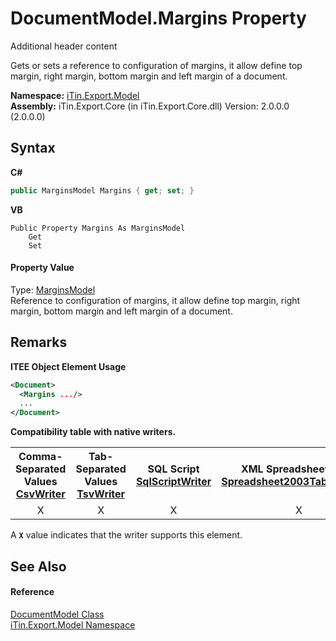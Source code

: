 # DocumentModel.Margins Property 
Additional header content 

Gets or sets a reference to configuration of margins, it allow define top margin, right margin, bottom margin and left margin of a document.

**Namespace:**&nbsp;<a href="N_iTin_Export_Model">iTin.Export.Model</a><br />**Assembly:**&nbsp;iTin.Export.Core (in iTin.Export.Core.dll) Version: 2.0.0.0 (2.0.0.0)

## Syntax

**C#**<br />
``` C#
public MarginsModel Margins { get; set; }
```

**VB**<br />
``` VB
Public Property Margins As MarginsModel
	Get
	Set
```


#### Property Value
Type: <a href="T_iTin_Export_Model_MarginsModel">MarginsModel</a><br />Reference to configuration of margins, it allow define top margin, right margin, bottom margin and left margin of a document.

## Remarks

**ITEE Object Element Usage**<br />
``` XML
<Document>
  <Margins .../>
  ...
</Document>
```


<strong>Compatibility table with native writers.</strong><table><tr><th>Comma-Separated Values<br /><a href="T_iTin_Export_Writers_CsvWriter">CsvWriter</a></th><th>Tab-Separated Values<br /><a href="T_iTin_Export_Writers_TsvWriter">TsvWriter</a></th><th>SQL Script<br /><a href="T_iTin_Export_Writers_SqlScriptWriter">SqlScriptWriter</a></th><th>XML Spreadsheet 2003<br /><a href="T_iTin_Export_Writers_Spreadsheet2003TabularWriter">Spreadsheet2003TabularWriter</a></th></tr><tr><td align="center">X</td><td align="center">X</td><td align="center">X</td><td align="center">X</td></tr></table> A <strong>`X`</strong> value indicates that the writer supports this element.


## See Also


#### Reference
<a href="T_iTin_Export_Model_DocumentModel">DocumentModel Class</a><br /><a href="N_iTin_Export_Model">iTin.Export.Model Namespace</a><br />